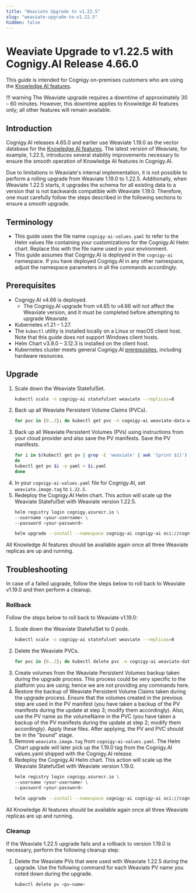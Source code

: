 ```yaml
---
title: "Weaviate Upgrade to v1.22.5"
slug: "weaviate-upgrade-to-v1.22.5"
hidden: false
---
```


# Weaviate Upgrade to v1.22.5 with Cognigy.AI Release 4.66.0

This guide is intended for Cognigy on-premises customers
who are using the [Knowledge AI features](../../knowledge-ai/overview.md).

!!! warning
    The Weaviate upgrade requires a downtime of approximately 30 – 60 minutes. However, this downtime applies to Knowledge AI features only; all other features will remain available.

## Introduction

Cognigy.AI releases 4.65.0 and earlier use Weaviate 1.19.0 as the vector database for the [Knowledge AI features](../../knowledge-ai/overview.md).
The latest version of Weaviate, for example, 1.22.5, introduces several stability improvements necessary to ensure the smooth operation of Knowledge AI features in Cognigy.AI.

Due to limitations in Weaviate's internal implementation, it is not possible to perform a rolling upgrade from Weaviate 1.19.0 to 1.22.5. Additionally, when Weaviate 1.22.5 starts, it upgrades the schema for all existing data to a version that is not backwards compatible with Weaviate 1.19.0. Therefore, one must carefully follow the steps described in the following sections to ensure a smooth upgrade.

## Terminology

- This guide uses the file name `cognigy-ai-values.yaml` to refer to the Helm values file containing your customizations for the Cognigy.AI Helm chart. Replace this with the file name used in your environment.
- This guide assumes that Cognigy.AI is deployed in the `cognigy-ai` namespace. If you have deployed Cognigy.AI in any other namespace, adjust the namespace parameters in all the commands accordingly.

## Prerequisites

- Cognigy.AI v4.66 is deployed.
    - The Cognigy.AI upgrade from v4.65 to v4.66 will not affect the Weaviate version, and it must be completed before attempting to upgrade Weaviate.
- Kubernetes v1.21 – 1.27.
- The `kubectl` utility is installed locally on a Linux or macOS client host. Note that this guide does not support Windows client hosts.
- Helm Chart v3.9.0 – 3.12.3 is installed on the client host.
- Kubernetes cluster meets general Cognigy.AI [prerequisites](../prerequisites.md#whitelisting-of-domains), including hardware resources.

## Upgrade

1. Scale down the Weaviate StatefulSet.
    ```bash
    kubectl scale -n cognigy-ai statefulset weaviate --replicas=0
    ```
2. Back up all Weaviate Persistent Volume Claims (PVCs).
    ```bash
    for pvc in {0..2}; do kubectl get pvc -n cognigy-ai weaviate-data-weaviate-$pvc -o yaml > weaviate-data-weaviate-$pvc; done
    ```
3. Back up all Weaviate Persistent Volumes (PVs) using instructions from your cloud provider and also save the PV manifests. Save the PV manifests.
    ```bash   
    for i in $(kubectl get pv | grep -E 'weaviate' | awk '{print $1}')
    do
    kubectl get pv $i -o yaml > $i.yaml
    done
    ```
4. In your `cognigy-ai-values.yaml` file for Cognigy.AI, set `weaviate.image.tag` to `1.22.5`.
5. Redeploy the Cognigy.AI Helm chart. This action will scale up the Weaviate StatefulSet with Weaviate version 1.22.5.
    ```bash
    helm registry login cognigy.azurecr.io \
    --username <your-username> \
    --password <your-password>
    
    helm upgrade --install --namespace cognigy-ai cognigy-ai oci://cognigy.azurecr.io/helm/cognigy.ai --version 4.66.0 --values cognigy-ai-values.yaml
    ```

All Knowledge AI features should be available again once all three Weaviate replicas are up and running.

## Troubleshooting

In case of a failed upgrade, follow the steps below to roll back to Weaviate v1.19.0 and then perform a cleanup.

### Rollback

Follow the steps below to roll back to Weaviate v1.19.0:

1. Scale down the Weaviate StatefulSet to 0 pods.
    ```bash
    kubectl scale -n cognigy-ai statefulset weaviate --replicas=0
    ```
2. Delete the Weaviate PVCs.
    ```bash
    for pvc in {0..2}; do kubectl delete pvc -n cognigy-ai weaviate-data-weaviate-$pvc; done
    ```
3. Create volumes from the Weaviate Persistent Volumes backup taken during the upgrade process. This process could be very specific to the platform you are using; hence we are not providing any commands here.
4. Restore the backup of Weaviate Persistent Volume Claims taken during the upgrade process. Ensure that the volumes created in the previous step are used in the PV manifest (you have taken a backup of the PV manifests during the update at step 3; modify them accordingly). Also, use the PV name as the volumeName in the PVC (you have taken a backup of the PV manifests during the update at step 2; modify them accordingly). Apply these files. After applying, the PV and PVC should be in the "bound" stage.
5. Remove `weaviate.image.tag` from `cognigy-ai-values.yaml`. The Helm Chart upgrade will later pick up the 1.19.0 tag from the Cognigy.AI values.yaml shipped with the Cognigy.AI release.
6. Redeploy the Cognigy.AI Helm chart. This action will scale up the Weaviate StatefulSet with Weaviate version 1.19.0.
    ```bash
    helm registry login cognigy.azurecr.io \
    --username <your-username> \
    --password <your-password>
    
    helm upgrade --install --namespace cognigy-ai cognigy-ai oci://cognigy.azurecr.io/helm/cognigy.ai --version 4.66.0 --values cognigy-ai-values.yaml
    ```

All Knowledge AI features should be available again once all three Weaviate replicas are up and running.

### Cleanup

If the Weaviate 1.22.5 upgrade fails and a rollback to version 1.19.0 is necessary, perform the following cleanup step:

1. Delete the Weaviate PVs that were used with Weaviate 1.22.5 during the upgrade. Use the following command for each Weaviate PV name you noted down during the upgrade.

    ```bash
    kubectl delete pv <pv-name>
    ```